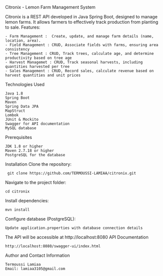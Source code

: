 Citronix - Lemon Farm Management System

Citronix is a REST API developed in Java Spring Boot, designed to manage lemon farms. It allows farmers to effectively track production from planting to sale.
Features:
    
    - Farm Management :  Create, update, and manage farm details (name, location, area).
    - Field Management : CRUD, Associate fields with farms, ensuring area consistency
    - Tree Management : CRUD, Track trees, calculate age, and determine productivity based on tree age
    - Harvest Managemet : CRUD, Track seasonal harvests, including quantities harvested per tree
    - Sales Management : CRUD, Record sales, calculate revenue based on harvest quantities and unit prices
Technologies Used
      
    Java 1.8
    Spring Boot
    Maven
    Spring Data JPA
    MapStruct
    Lombok
    JUnit & Mockito
    Swagger for API documentation
    MySQL database
Prerequisites

    JDK 1.8 or higher
    Maven 2.7.18 or higher
    PostgreSQL for the database
Installation
  Clone the repository:

     git clone https://github.com/TERMOUSSI-LAMIAA/citronix.git
  Navigate to the project folder:

    cd citronix
  Install dependencies:

    mvn install
  Configure  database (PostgreSQL):

    Update application.properties with database connection details
  The API will be accessible at http://localhost:8080
API Documentation

    http://localhost:8080/swagger-ui/index.html
Author and Contact Information

    Termoussi Lamiaa 
    Email: lamiaa3105@gmail.com
